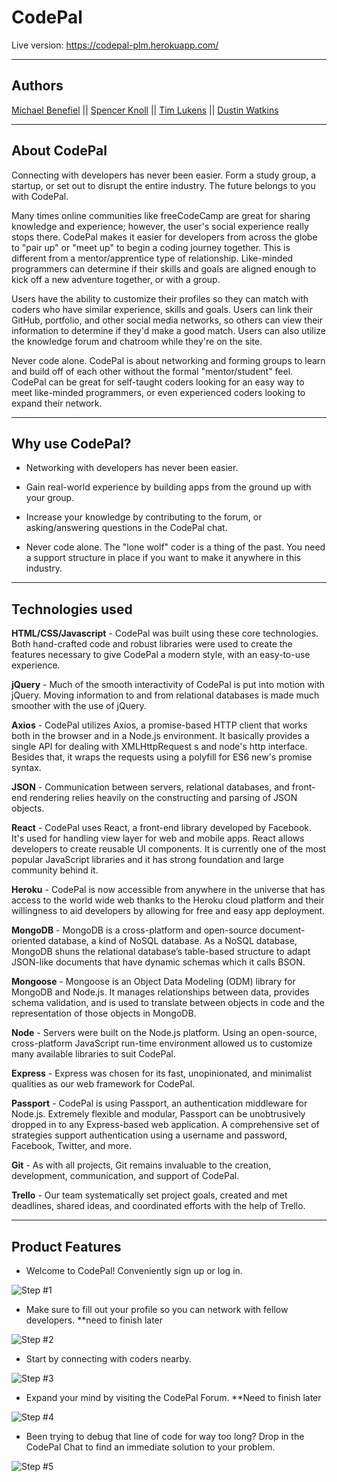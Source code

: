

<h1>CodePal</h1>

Live version: https://codepal-plm.herokuapp.com/
<hr></hr>

<h2> Authors </h2>

[Michael Benefiel](https://github.com/mjbenefiel) || [Spencer Knoll](https://github.com/sp-knoll-86) || [Tim Lukens](https://github.com/tblukens) || [Dustin Watkins](https://github.com/watkins656)


<hr></hr>

<h2> About CodePal </h2>

Connecting with developers has never been easier. Form a study group, a startup, or set out to disrupt the entire industry. The future belongs to you with CodePal. 

Many times online communities like freeCodeCamp are great for sharing knowledge and experience; however, the user's social experience really stops there. CodePal makes it easier for developers from across the globe to "pair up" or "meet up" to begin a coding journey together. This is different from a mentor/apprentice type of relationship. Like-minded programmers can determine if their skills and goals are aligned enough to kick off a new adventure together, or with a group.

Users have the ability to customize their profiles so they can match with coders who have similar experience, skills and goals. Users can link their GitHub, portfolio, and other social media networks, so others can view their information to determine if they'd make a good match. Users can also utilize the knowledge forum and chatroom while they're on the site.

Never code alone. CodePal is about networking and forming groups to learn and build off of each other without the formal "mentor/student" feel. CodePal can be great for self-taught coders looking for an easy way to meet like-minded programmers, or even experienced coders looking to expand their network.


<hr></hr>
<h2> Why use CodePal? </h2>

- Networking with developers has never been easier.

- Gain real-world experience by building apps from the ground up with your group. 

- Increase your knowledge by contributing to the forum, or asking/answering questions in the CodePal chat. 

- Never code alone. The "lone wolf" coder is a thing of the past. You need a support structure in place if you want to make it anywhere in this industry.

<hr></hr>

<h2>Technologies used</h2>

<strong>HTML/CSS/Javascript</strong> - CodePal was built using these core technologies. Both hand-crafted code and robust libraries were used to create the features necessary to give CodePal a modern style, with an easy-to-use experience.  

<strong>jQuery</strong> - Much of the smooth interactivity of CodePal is put into motion with jQuery.  Moving information to and from relational databases is made much smoother with the use of jQuery.    

<strong>Axios</strong> - CodePal utilizes Axios, a promise-based HTTP client that works both in the browser and in a Node.js environment. It basically provides a single API for dealing with XMLHttpRequest s and node's http interface. Besides that, it wraps the requests using a polyfill for ES6 new's promise syntax.

<strong>JSON</strong> - Communication between servers, relational databases, and front-end rendering relies heavily on the constructing and parsing of JSON objects.  

<strong>React</strong> - CodePal uses React, a front-end library developed by Facebook. It's used for handling view layer for web and mobile apps. React allows developers to create reusable UI components. It is currently one of the most popular JavaScript libraries and it has strong foundation and large community behind it.

<strong>Heroku</strong> - CodePal is now accessible from anywhere in the universe that has access to the world wide web thanks to the Heroku cloud platform and their willingness to aid developers by allowing for free and easy app deployment.

<strong>MongoDB</strong> - MongoDB is a cross-platform and open-source document-oriented database, a kind of NoSQL database. As a NoSQL database, MongoDB shuns the relational database’s table-based structure to adapt JSON-like documents that have dynamic schemas which it calls BSON. 

<strong>Mongoose</strong> - Mongoose is an Object Data Modeling (ODM) library for MongoDB and Node.js. It manages relationships between data, provides schema validation, and is used to translate between objects in code and the representation of those objects in MongoDB.

<strong>Node</strong> - Servers were built on the Node.js platform. Using an open-source, cross-platform JavaScript run-time environment allowed us to customize many available libraries to suit CodePal.

<strong>Express</strong> - Express was chosen for its fast, unopinionated, and minimalist qualities as our web framework for CodePal.

<strong>Passport</strong> - CodePal is using Passport, an authentication middleware for Node.js. Extremely flexible and modular, Passport can be unobtrusively dropped in to any Express-based web application. A comprehensive set of strategies support authentication using a username and password, Facebook, Twitter, and more.

<strong>Git</strong> - As with all projects, Git remains invaluable to the creation, development, communication, and support of CodePal.

<strong>Trello</strong> - Our team systematically set project goals, created and met deadlines, shared ideas, and coordinated efforts with the help of Trello.

<hr></hr>

<h2>Product Features</h2>

- Welcome to CodePal! Conveniently sign up or log in.

![Step #1](https://raw.githubusercontent.com/tblukens/CodePal/master/client/public/assets/images/Demo-step-one.gif "Step #1")

- Make sure to fill out your profile so you can network with fellow developers. **need to finish later

![Step #2](https://raw.githubusercontent.com/tblukens/CodePal/master/client/public/assets/images/demo-step-two.gif "Step #2")

- Start by connecting with coders nearby. 

![Step #3](https://raw.githubusercontent.com/tblukens/CodePal/master/client/public/assets/images/demo-step-three.gif "Step #3")

- Expand your mind by visiting the CodePal Forum. **Need to finish later

![Step #4](https://raw.githubusercontent.com/tblukens/CodePal/master/client/public/assets/images/demo-step-four.gif "Step #4")

- Been trying to debug that line of code for way too long? Drop in the CodePal Chat to find an immediate solution to your problem.

![Step #5](https://raw.githubusercontent.com/tblukens/CodePal/master/client/public/assets/images/demo-step-5.gif "Step #5")

